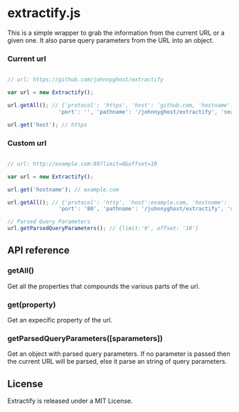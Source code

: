 # extractify.js

This is a simple wrapper to grab the information from the current URL or a given one.
It also parse query parameters from the URL into an object.

### Current url
```javascript

// url: https://github.com/johnnyghost/extractify

var url = new Extractify();

url.getAll(); // {'protocol': 'https', 'host': 'github.com, 'hostname': 'github.com',
				'port': '', 'pathname': '/johnnyghost/extractify', 'search': ''}

url.get('host'); // https

```

### Custom url
```javascript

// url: http://example.com:80?limit=0&offset=10

var url = new Extractify();

url.get('hostname'); // example.com

url.getAll(); // {'protocol': 'http', 'host':example.com, 'hostname': 'example.com',
				'port': '80', 'pathname': '/johnnyghost/extractify', 'search': '?limit=0&offset=10'}

// Parsed Query Parameters
url.getParsedQueryParameters(); // {limit:'0', offset: '10'}

```


## API reference

### getAll()
Get all the properties that compounds the various parts of the url.

### get(property)
Get an expecific property of the url.

### getParsedQueryParameters([sparameters])
Get an object with parsed query parameters.
If no parameter is passed then the current URL will be parsed,
else it parse an string of query parameters.

## License

Extractify is released under a MIT License.
